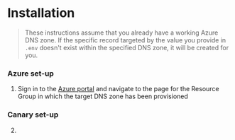 # Installation
> These instructions assume that you already have a working Azure DNS zone. If the specific record targeted by the value you provide in `.env` doesn't exist within the specified DNS zone, it will be created for you.

### Azure set-up
1. Sign in to the [Azure portal](https://portal.azure.com) and navigate to the page for the Resource Group in which the target DNS zone has been provisioned

### Canary set-up
2. 
